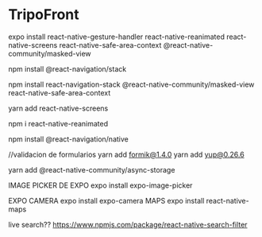 # TripoFront

expo install react-native-gesture-handler react-native-reanimated react-native-screens react-native-safe-area-context @react-native-community/masked-view

npm install @react-navigation/stack


npm install react-navigation-stack @react-native-community/masked-view react-native-safe-area-context

yarn add react-native-screens

npm i react-native-reanimated

npm install @react-navigation/native



//validacion de formularios
yarn add formik@1.4.0
yarn add yup@0.26.6


yarn add @react-native-community/async-storage


IMAGE PICKER DE EXPO
expo install expo-image-picker

EXPO CAMERA
expo install expo-camera
MAPS
expo install react-native-maps

live search?? https://www.npmjs.com/package/react-native-search-filter
